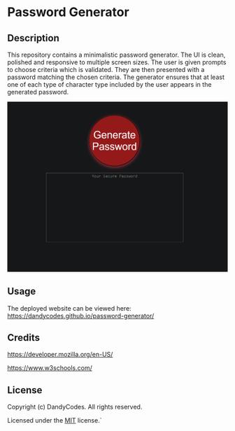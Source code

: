 # Password Generator
## Description
This repository contains a minimalistic password generator.
The UI is clean, polished and responsive to multiple screen sizes.
The user is given prompts to choose criteria which is validated.
They are then presented with a password matching the chosen criteria.
The generator ensures that at least one of each type of character type included by the user appears in the generated password.

![a screenshot of the deployed website](/assets/images/screenshot.png)
## Usage
The deployed website can be viewed here: https://dandycodes.github.io/password-generator/
## Credits
https://developer.mozilla.org/en-US/

https://www.w3schools.com/
## License
Copyright (c) DandyCodes. All rights reserved.

Licensed under the [MIT](LICENSE.txt) license.`
